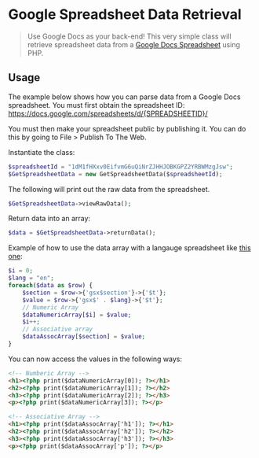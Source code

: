 Google Spreadsheet Data Retrieval
==========================

> Use Google Docs as your back-end! This very simple class will retrieve spreadsheet data from a [Google Docs Spreadsheet](https://docs.google.com/) using PHP.

## Usage

The example below shows how you can parse data from a Google Docs spreadsheet. You must first obtain the spreadsheet ID:
https://docs.google.com/spreadsheets/d/{SPREADSHEETID}/

You must then make your spreadsheet public by publishing it. You can do this by going to File > Publish To The Web.

Instantiate the class:

```php
$spreadsheetId = "1dM1fHXxv0EifvmG6uQiNrZJHHJOBKGPZ2YRBWMzgJsw";
$GetSpreadsheetData = new GetSpreadsheetData($spreadsheetId);
```
The following will print out the raw data from the spreadsheet.
```php
$GetSpreadsheetData->viewRawData();
```
Return data into an array:
```php
$data = $GetSpreadsheetData->returnData();
```
Example of how to use the data array with a langauge spreadsheet like [this one](https://docs.google.com/spreadsheets/d/1dM1fHXxv0EifvmG6uQiNrZJHHJOBKGPZ2YRBWMzgJsw/):
```php
$i = 0;
$lang = "en";
foreach($data as $row) {
    $section = $row->{'gsx$section'}->{'$t'};
    $value = $row->{'gsx$' . $lang}->{'$t'};
    // Numeric Array
    $dataNumericArray[$i] = $value;
    $i++;
    // Associative array
    $dataAssocArray[$section] = $value;
}
```
You can now access the values in the following ways:
```html
<!-- Numberic Array -->
<h1><?php print($dataNumericArray[0]); ?></h1>
<h2><?php print($dataNumericArray[1]); ?></h2>
<h3><?php print($dataNumericArray[2]); ?></h3>
<p><?php print($dataNumericArray[3]); ?></p>

<!-- Associative Array -->
<h1><?php print($dataAssocArray['h1']); ?></h1>
<h2><?php print($dataAssocArray['h2']); ?></h2>
<h3><?php print($dataAssocArray['h3']); ?></h3>
<p><?php print($dataAssocArray['p']); ?></p>
```
